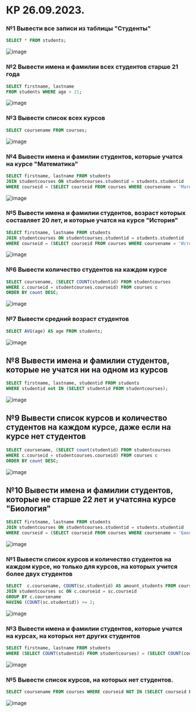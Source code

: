 # КР 26.09.2023.
### №1 Вывести все записи из таблицы "Студенты"
```sql
SELECT * FROM students;
```
![image](https://github.com/DzhigaDzhiga/No-Private-Life/assets/144116592/937b1cd7-cb2d-4bba-9366-f06800f044d0)

### №2 Вывести имена и фамилии всех студентов старше 21 года
```sql
SELECT firstname, lastname 
FROM students WHERE age > 21;
```
![image](https://github.com/DzhigaDzhiga/No-Private-Life/assets/144116592/3c6879c0-91b3-46fc-92a7-ce6b0e781326)

### №3 Вывести список всех курсов
```sql
SELECT coursename FROM courses;
```
![image](https://github.com/DzhigaDzhiga/No-Private-Life/assets/144116592/56ef62b2-7988-40a1-b735-0b22f1c05f23)

### №4 Вывести имена и фамилии студентов, которые учатся на курсе "Математика"
```sql
SELECT firstname, lastname FROM students
JOIN studentcourses ON studentcourses.studentid = students.studentid
WHERE courseid = (SELECT courseid FROM courses WHERE coursename = 'Математика');
```
![image](https://github.com/DzhigaDzhiga/No-Private-Life/assets/144116592/0a7a2bb2-0ed4-42e3-b17b-e30a3d08fcd5)

### №5 Вывести имена и фамилии студентов, возраст которых составляет 20 лет, и которые учатся на курсе "История"
```sql
SELECT firstname, lastname FROM students
JOIN studentcourses ON studentcourses.studentid = students.studentid
WHERE courseid = (SELECT courseid FROM courses WHERE coursename = 'История') AND age = 20;
```
![image](https://github.com/DzhigaDzhiga/No-Private-Life/assets/144116592/178335af-f917-480a-9e2e-b131ad49f6df)

### №6 Вывести количество студентов на каждом курсе
```sql
SELECT coursename, (SELECT COUNT(studentid) FROM studentcourses
WHERE c.courseid = studentcourses.courseid) FROM courses c
ORDER BY count DESC; 
```
![image](https://github.com/DzhigaDzhiga/No-Private-Life/assets/144116592/ff4f2742-e8e7-4c04-ad26-3c4e4717e2aa)

### №7 Вывести средний возраст студентов
```sql
SELECT AVG(age) AS age FROM students;
```
![image](https://github.com/DzhigaDzhiga/No-Private-Life/assets/144116592/f44285ca-1d28-4695-a546-437ee4e5643e)

## №8 Вывести имена и фамилии студентов, которые не учатся ни на одном из курсов
```sql
SELECT firstname, lastname, studentid FROM students
WHERE studentid not IN (SELECT studentid FROM studentcourses);
```
![image](https://github.com/DzhigaDzhiga/No-Private-Life/assets/144116592/d81a5e4d-f8c1-4908-ab42-78d63a9aa984)

## №9 Вывести список курсов и количество студентов на каждом курсе, даже если на курсе нет студентов
```sql
SELECT coursename, (SELECT count(studentid) FROM studentcourses
WHERE c.courseid = studentcourses.courseid) FROM courses c
ORDER BY count DESC; 
```
![image](https://github.com/DzhigaDzhiga/No-Private-Life/assets/144116592/ab0044f9-1b17-4c64-8b95-006b5f736bf5)

## №10 Вывести имена и фамилии студентов, которые не старше 22 лет и учатсяна курсе "Биология"
```sql
SELECT firstname, lastname FROM students
JOIN studentcourses ON studentcourses.studentid = students.studentid
WHERE courseid = (SELECT courseid FROM courses WHERE coursename = 'Биология') AND age >= 22;
```
![image](https://github.com/DzhigaDzhiga/No-Private-Life/assets/144116592/1324953a-fec8-43e6-8774-175af12289f6)

### №1 Вывести список курсов и количество студентов на каждом курсе, но только для курсов, на которых учится более двух студентов
```sql
SELECT 	c.coursename, COUNT(sc.studentid) AS amount_students FROM courses c
JOIN studentcourses sc ON c.courseid = sc.courseid
GROUP BY c.coursename
HAVING (COUNT(sc.studentid)) >= 2;
```
![image](https://github.com/DzhigaDzhiga/No-Private-Life/assets/144116592/87aacfa3-89bf-4705-ade9-b58e6f891436)

### №3 Вывести имена и фамилии студентов, которые учатся на курсах, на которых нет других студентов
```sql
SELECT firstname, lastname FROM students
WHERE (SELECT COUNT(studentid) FROM studentcourses) = (SELECT COUNT(coursename) FROM courses);
```
![image](https://github.com/DzhigaDzhiga/No-Private-Life/assets/144116592/f5d2d001-4a34-43cf-a9eb-c66dfd75be2b)

### №5 Вывести список курсов, на которых нет студентов.
```sql
SELECT coursename FROM courses WHERE courseid NOT IN (SELECT courseid FROM studentcourses)
```
![image](https://github.com/DzhigaDzhiga/No-Private-Life/assets/144116592/5136f66f-97aa-40f2-907e-7ffc48b05c21)
